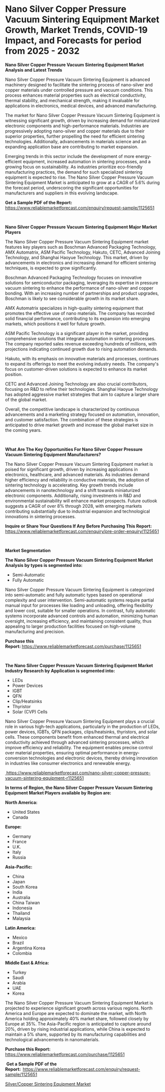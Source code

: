 <p><h1>Nano Silver Copper Pressure Vacuum Sintering Equipment Market Growth, Market Trends, COVID-19 Impact, and Forecasts for period from 2025 - 2032</h1></p><p><strong>Nano Silver Copper Pressure Vacuum Sintering Equipment Market Analysis and Latest Trends</strong></p>
<p><p>Nano Silver Copper Pressure Vacuum Sintering Equipment is advanced machinery designed to facilitate the sintering process of nano-silver and copper materials under controlled pressure and vacuum conditions. This process enhances material properties such as electrical conductivity, thermal stability, and mechanical strength, making it invaluable for applications in electronics, medical devices, and advanced manufacturing.</p><p>The market for Nano Silver Copper Pressure Vacuum Sintering Equipment is witnessing significant growth, driven by increasing demand for miniaturized electronic components and high-performance materials. Industries are progressively adopting nano-silver and copper materials due to their superior properties, further propelling the need for efficient sintering technologies. Additionally, advancements in materials science and an expanding application base are contributing to market expansion.</p><p>Emerging trends in this sector include the development of more energy-efficient equipment, increased automation in sintering processes, and a growing focus on sustainability. As industries prioritize eco-friendly manufacturing practices, the demand for such specialized sintering equipment is expected to rise. The Nano Silver Copper Pressure Vacuum Sintering Equipment Market is anticipated to grow at a CAGR of 5.6% during the forecast period, underscoring the significant opportunities for manufacturers and suppliers in this evolving landscape.</p></p>
<p><strong>Get a Sample PDF of the Report:&nbsp;</strong> <a href="https://www.reliablemarketforecast.com/enquiry/request-sample/1125651?utm_campaign=1840&utm_medium=2&utm_source=Github&utm_content=ia&utm_term=24022025&utm_id=nano-silver-copper-pressure-vacuum-sintering-equipment">https://www.reliablemarketforecast.com/enquiry/request-sample/1125651</a></p>
<p>&nbsp;</p>
<p><strong>Nano Silver Copper Pressure Vacuum Sintering Equipment Major Market Players</strong></p>
<p><p>The Nano Silver Copper Pressure Vacuum Sintering Equipment market features key players such as Boschman Advanced Packaging Technology, AMX Automatrix, ASM Pacific Technology, Hakuto, CETC, Advanced Joining Technology, and Shanghai Haoyue Technology. This market, driven by advancements in electronics and increasing demand for efficient sintering techniques, is expected to grow significantly.</p><p>Boschman Advanced Packaging Technology focuses on innovative solutions for semiconductor packaging, leveraging its expertise in pressure vacuum sintering to enhance the performance of nano-silver and copper bonding. With an increasing number of partnerships and product upgrades, Boschman is likely to see considerable growth in its market share.</p><p>AMX Automatrix specializes in high-quality sintering equipment that promotes the effective use of nano materials. The company has recorded solid financial performance, contributing to its expansion into emerging markets, which positions it well for future growth.</p><p>ASM Pacific Technology is a significant player in the market, providing comprehensive solutions that integrate automation in sintering processes. The company reported sales revenue exceeding hundreds of millions, with projections indicating continued growth due to rising automation demands.</p><p>Hakuto, with its emphasis on innovative materials and processes, continues to expand its offerings to meet the evolving industry needs. The company's focus on customer-driven solutions is expected to enhance its market position.</p><p>CETC and Advanced Joining Technology are also crucial contributors, focusing on R&D to refine their technologies. Shanghai Haoyue Technology has adopted aggressive market strategies that aim to capture a larger share of the global market.</p><p>Overall, the competitive landscape is characterized by continuous advancements and a marketing strategy focused on automation, innovation, and customer satisfaction. The combination of these strategies is anticipated to drive market growth and increase the global market size in the coming years.</p></p>
<p>&nbsp;</p>
<p><strong>What Are The Key Opportunities For Nano Silver Copper Pressure Vacuum Sintering Equipment Manufacturers?</strong></p>
<p><p>The Nano Silver Copper Pressure Vacuum Sintering Equipment market is poised for significant growth, driven by increasing applications in electronics, healthcare, and advanced materials. As industries demand higher efficiency and reliability in conductive materials, the adoption of sintering technology is accelerating. Key growth trends include advancements in nanotechnology and a shift towards miniaturized electronic components. Additionally, rising investments in R&D and environmental sustainability will enhance market prospects. Future outlook suggests a CAGR of over 8% through 2028, with emerging markets contributing substantially due to industrial expansion and technological innovations in sintering processes.</p></p>
<p><strong>Inquire or Share Your Questions If Any Before Purchasing This Report:</strong> <a href="https://www.reliablemarketforecast.com/enquiry/pre-order-enquiry/1125651?utm_campaign=1840&utm_medium=2&utm_source=Github&utm_content=ia&utm_term=24022025&utm_id=nano-silver-copper-pressure-vacuum-sintering-equipment">https://www.reliablemarketforecast.com/enquiry/pre-order-enquiry/1125651</a></p>
<p>&nbsp;</p>
<p><strong>Market Segmentation</strong></p>
<p><strong>The Nano Silver Copper Pressure Vacuum Sintering Equipment Market Analysis by types is segmented into:</strong></p>
<p><ul><li>Semi-Automatic</li><li>Fully Automatic</li></ul></p>
<p><p>Nano Silver Copper Pressure Vacuum Sintering Equipment is categorized into semi-automatic and fully automatic types based on operational complexity and user intervention. Semi-automatic systems require partial manual input for processes like loading and unloading, offering flexibility and lower cost, suitable for smaller operations. In contrast, fully automatic systems incorporate advanced controls and automation, minimizing human oversight, increasing efficiency, and maintaining consistent quality, thus appealing to larger production facilities focused on high-volume manufacturing and precision.</p></p>
<p><strong>Purchase this Report:&nbsp;</strong><a href="https://www.reliablemarketforecast.com/purchase/1125651?utm_campaign=1840&utm_medium=2&utm_source=Github&utm_content=ia&utm_term=24022025&utm_id=nano-silver-copper-pressure-vacuum-sintering-equipment">https://www.reliablemarketforecast.com/purchase/1125651</a></p>
<p>&nbsp;</p>
<p><strong>The Nano Silver Copper Pressure Vacuum Sintering Equipment Market Industry Research by Application is segmented into:</strong></p>
<p><ul><li>LEDs</li><li>Power Devices</li><li>IGBT</li><li>QFN</li><li>Clip/Heatsinks</li><li>Thyristor</li><li>Solar (CVP) Cells</li></ul></p>
<p><p>Nano Silver Copper Pressure Vacuum Sintering Equipment plays a crucial role in various high-tech applications, particularly in the production of LEDs, power devices, IGBTs, QFN packages, clips/heatsinks, thyristors, and solar cells. These components benefit from enhanced thermal and electrical conductivity achieved through advanced sintering processes, which improve efficiency and reliability. The equipment enables precise control over material properties, ensuring optimal performance in energy-conversion technologies and electronic devices, thereby driving innovation in industries like consumer electronics and renewable energy.</p></p>
<p><a href="https://www.reliablemarketforecast.com/nano-silver-copper-pressure-vacuum-sintering-equipment-r1125651?utm_campaign=1840&utm_medium=2&utm_source=Github&utm_content=ia&utm_term=24022025&utm_id=nano-silver-copper-pressure-vacuum-sintering-equipment">&nbsp;https://www.reliablemarketforecast.com/nano-silver-copper-pressure-vacuum-sintering-equipment-r1125651</a></p>
<p><strong>In terms of Region, the Nano Silver Copper Pressure Vacuum Sintering Equipment Market Players available by Region are:</strong></p>
<p>
    <p> <strong> North America: </strong>
        <ul>
            <li>United States</li>
            <li>Canada</li>
        </ul>
        </p> 
    <p> <strong> Europe: </strong>
        <ul>
            <li>Germany</li>
            <li>France</li>
            <li>U.K.</li>
            <li>Italy</li>
            <li>Russia</li>
        </ul>
        </p> 
    <p> <strong> Asia-Pacific: </strong>
        <ul>
            <li>China</li>
            <li>Japan</li>
            <li>South Korea</li>
            <li>India</li>
            <li>Australia</li>
            <li>China Taiwan</li>
            <li>Indonesia</li>
            <li>Thailand</li>
            <li>Malaysia</li>
        </ul>
        </p> 
    <p> <strong> Latin America: </strong>
        <ul>
            <li>Mexico</li>
            <li>Brazil</li>
            <li>Argentina Korea</li>
            <li>Colombia</li>
        </ul>
        </p> 
    <p> <strong> Middle East & Africa: </strong>
        <ul>
            <li>Turkey</li>
            <li>Saudi</li>
            <li>Arabia</li>
            <li>UAE</li>
            <li>Korea</li>
        </ul>
    </p>
    </p>
<p><p>The Nano Silver Copper Pressure Vacuum Sintering Equipment Market is projected to experience significant growth across various regions. North America and Europe are expected to dominate the market, with North America holding approximately 40% market share, followed closely by Europe at 35%. The Asia-Pacific region is anticipated to capture around 20%, driven by rising industrial applications, while China is expected to maintain a 5% share, supported by its manufacturing capabilities and technological advancements in nanomaterials.</p></p>
<p><strong>Purchase this Report: </strong><a href="https://www.reliablemarketforecast.com/purchase/1125651?utm_campaign=1840&utm_medium=2&utm_source=Github&utm_content=ia&utm_term=24022025&utm_id=nano-silver-copper-pressure-vacuum-sintering-equipment">https://www.reliablemarketforecast.com/purchase/1125651</a></p>
<p>&nbsp;<strong>Get a Sample PDF of the Report:&nbsp;&nbsp;</strong><a href="https://www.reliablemarketforecast.com/enquiry/request-sample/1125651?utm_campaign=1840&utm_medium=2&utm_source=Github&utm_content=ia&utm_term=24022025&utm_id=nano-silver-copper-pressure-vacuum-sintering-equipment">https://www.reliablemarketforecast.com/enquiry/request-sample/1125651</a></p>
<p><strong></strong></p>
<p><p><a href="https://github.com/vimar16th/Market-Research-Report-List-7/blob/main/silvercopper-sintering-equipment-market.md?utm_campaign=1840&utm_medium=2&utm_source=Github&utm_content=ia&utm_term=24022025&utm_id=nano-silver-copper-pressure-vacuum-sintering-equipment">Silver/Copper Sintering Equipment Market</a></p></p>